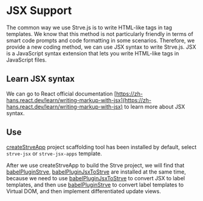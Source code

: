 # JSX Support

The common way we use Strve.js is to write HTML-like tags in tag templates. We know that this method is not particularly friendly in terms of smart code prompts and code formatting in some scenarios. Therefore, we provide a new coding method, we can use JSX syntax to write Strve.js. JSX is a JavaScript syntax extension that lets you write HTML-like tags in JavaScript files.

## Learn JSX syntax

We can go to React official documentation [https://zh-hans.react.dev/learn/writing-markup-with-jsx](https://zh-hans.react.dev/learn/writing-markup-with-jsx) to learn more about JSX syntax.

## Use

[createStrveApp](/tool/createStrveApp/) project scaffolding tool has been installed by default, select `strve-jsx` or `strve-jsx-apps` template.

After we use createStrveApp to build the Strve project, we will find that [babelPluginStrve](/tool/babelPluginStrve/), [babelPluginJsxToStrve](/tool/babelPluginJsxToStrve/) are installed at the same time, because we need to use [babelPluginJsxToStrve](/tool/babelPluginJsxToStrve/ ) to convert JSX to label templates, and then use [babelPluginStrve](/tool/babelPluginStrve/) to convert label templates to Virtual DOM, and then implement differentiated update views.